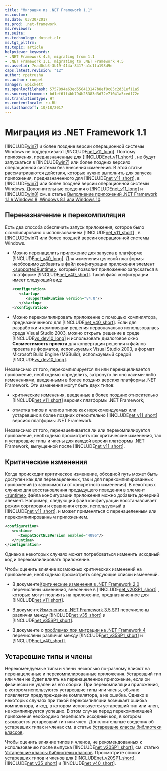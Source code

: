 ```yaml
---
title: "Миграция из .NET Framework 1.1"
ms.custom: 
ms.date: 03/30/2017
ms.prod: .net-framework
ms.reviewer: 
ms.suite: 
ms.technology: dotnet-clr
ms.tgt_pltfrm: 
ms.topic: article
helpviewer_keywords:
- .NET Framework 4.5, migrating from 1.1
- .NET Framework 1.1, migrating to .NET Framework 4.5
ms.assetid: 7ead0cb3-3b19-414a-8417-a1c1fa198d9e
caps.latest.revision: "12"
author: rpetrusha
ms.author: ronpet
manager: wpickett
ms.openlocfilehash: 5757894a63ed556413147b8ef8c85c2d31ef11a5
ms.sourcegitcommit: bd1ef61f4bb794b25383d3d72e71041a5ced172e
ms.translationtype: HT
ms.contentlocale: ru-RU
ms.lasthandoff: 10/18/2017
---
```

# <a name="migrating-from-the-net-framework-11"></a>Миграция из .NET Framework 1.1
[!INCLUDE[win7](../../../includes/win7-md.md)] и более поздние версии операционной системы Windows не поддерживают [!INCLUDE[net_v11_long](../../../includes/net-v11-long-md.md)]. Поэтому приложения, предназначенные для [!INCLUDE[net_v11_short](../../../includes/net-v11-short-md.md)] , не будут запускаться в [!INCLUDE[win7](../../../includes/win7-md.md)] или более поздних версиях операционной системы без внесения изменений. В этой статье рассматриваются действия, которые нужно выполнить для запуска приложения, предназначенного для [!INCLUDE[net_v11_short](../../../includes/net-v11-short-md.md)], в [!INCLUDE[win7](../../../includes/win7-md.md)] или более поздней версии операционной системы Windows. Дополнительные сведения о [!INCLUDE[net_v11_long](../../../includes/net-v11-long-md.md)] и [!INCLUDE[win8](../../../includes/win8-md.md)] см. в статье [Выполнение приложений .NET Framework 1.1 в Windows 8, Windows 8.1 или Windows 10](../../../docs/framework/install/run-net-framework-1-1-apps.md).  
  
## <a name="retargeting-or-recompiling"></a>Переназначение и перекомпиляция  
 Есть два способа обеспечить запуск приложения, которое было скомпилировано с использованием [!INCLUDE[net_v11_short](../../../includes/net-v11-short-md.md)] , в [!INCLUDE[win7](../../../includes/win7-md.md)] или более поздней версии операционной системы Windows.  
  
-   Можно перенацелить приложение для запуска в платформе [!INCLUDE[net_v40_long](../../../includes/net-v40-long-md.md)]. Для изменения целевой платформы необходимо добавить в файл конфигурации приложения элемент [\<supportedRuntime>](../../../docs/framework/configure-apps/file-schema/startup/supportedruntime-element.md), который позволит приложению запускаться в платформе [!INCLUDE[net_v40_short](../../../includes/net-v40-short-md.md)]. Такой файл конфигурации имеет следующий вид:  
  
    ```xml  
    <configuration>   
       <startup>  
          <supportedRuntime version="v4.0"/>  
       </startup>  
    </configuration>  
    ```  
  
-   Можно перекомпилировать приложение с помощью компилятора, предназначенного для [!INCLUDE[net_v40_short](../../../includes/net-v40-short-md.md)]. Если для разработки и компиляции решения первоначально использовалась среда Visual Studio 2003, можно открыть решение в среде [!INCLUDE[vs_dev10_long](../../../includes/vs-dev10-long-md.md)] и использовать диалоговое окно **Совместимость проекта** для конвертации решения и файлов проекта из форматов, используемых Visual Studio 2003, в формат Microsoft Build Engine (MSBuild), используемый средой [!INCLUDE[vs_dev10_long](../../../includes/vs-dev10-long-md.md)].  
  
 Независимо от того, перекомпилируется ли или перенацеливается приложение, необходимо определить, затронуто ли оно какими-либо изменениями, введенными в более поздних версиях платформы .NET Framework. Эти изменения могут быть двух типов:  
  
-   критические изменения, введенные в более поздних относительно [!INCLUDE[net_v11_short](../../../includes/net-v11-short-md.md)] версиях платформы .NET Framework;  
  
-   отметка типов и членов типов как нерекомендуемых или устаревших в более поздних относительно [!INCLUDE[net_v11_short](../../../includes/net-v11-short-md.md)] версиях платформы .NET Framework.  
  
 Независимо от того, перенацеливается ли или перекомпилируется приложение, необходимо просмотреть как критические изменения, так и устаревшие типы и члены для каждой версии платформы .NET Framework, выпущенной после [!INCLUDE[net_v11_short](../../../includes/net-v11-short-md.md)].  
  
## <a name="breaking-changes"></a>Критические изменения  
 Когда происходит критическое изменение, обходной путь может быть доступен как для перенацеленных, так и для перекомпилированных приложений (в зависимости от конкретного изменения). В некоторых случаях для восстановления предыдущего поведения в элемент [\<runtime>](../../../docs/framework/configure-apps/file-schema/startup/supportedruntime-element.md) файла конфигурации приложения можно добавить дочерний элемент. Например, следующий файл конфигурации восстанавливает режим сортировки и сравнения строк, используемый в [!INCLUDE[net_v11_short](../../../includes/net-v11-short-md.md)], и может применяться с перенацеленным или перекомпилированным приложением.  
  
```xml  
<configuration>  
   <runtime>  
      <CompatSortNLSVersion enabled="4096"/>  
   </runtime>  
</configuration>  
```  
  
 Однако в некоторых случаях может потребоваться изменить исходный код и перекомпилировать приложение.  
  
 Чтобы оценить влияние возможных критических изменений на приложение, необходимо просмотреть следующие списки изменений.  
  
-   В документе[Критические изменения в .NET Framework 2.0](http://go.microsoft.com/fwlink/?LinkId=125263) перечислены изменения, внесенные в [!INCLUDE[net_v20SP1_short](../../../includes/net-v20sp1-short-md.md)] , которые могут повлиять на приложение, предназначенное для [!INCLUDE[net_v11_short](../../../includes/net-v11-short-md.md)].  
  
-   В документе[Изменения в .NET Framework 3.5 SP1](http://go.microsoft.com/fwlink/?LinkID=186989) перечислены различия между [!INCLUDE[net_v35_short](../../../includes/net-v35-short-md.md)] и [!INCLUDE[net_v35SP1_short](../../../includes/net-v35sp1-short-md.md)].  
  
-   В документе о [проблемах при миграции на .NET Framework 4](../../../docs/framework/migration-guide/net-framework-4-migration-issues.md) перечислены различия между [!INCLUDE[net_v35SP1_short](../../../includes/net-v35sp1-short-md.md)] и [!INCLUDE[net_v40_short](../../../includes/net-v40-short-md.md)].  
  
## <a name="obsolete-types-and-members"></a>Устаревшие типы и члены  
 Нерекомендуемые типы и члены несколько по-разному влияют на перенацеленные и перекомпилированные приложения. Устаревший тип или член не будет влиять на перенацеленное приложение, если он физически не удален из его сборки. При перекомпиляции приложения, в котором используются устаревшие типы или члены, обычно появляется предупреждение компилятора, а не ошибка. Однако в некоторых случаях при такой перекомпиляции возникает ошибка компилятора, и код, в котором используется устаревший тип или член, не компилируется успешно. В этом случае перед перекомпиляцией приложения необходимо переписать исходный код, в котором вызывается устаревший тип или член. Дополнительные сведения об устаревших типах и членах см. в статье [Устаревшие классы библиотеки классов](../../../docs/framework/whats-new/whats-obsolete.md).  
  
 Чтобы оценить влияние типов и членов, не рекомендованных к использованию после выпуска [!INCLUDE[net_v20SP1_short](../../../includes/net-v20sp1-short-md.md)], см. статью [Устаревшие классы библиотеки классов](../../../docs/framework/whats-new/whats-obsolete.md). Просмотрите списки устаревших типов и членов для [!INCLUDE[net_v20SP1_short](../../../includes/net-v20sp1-short-md.md)], [!INCLUDE[net_v35_short](../../../includes/net-v35-short-md.md)] и [!INCLUDE[net_v40_short](../../../includes/net-v40-short-md.md)].
